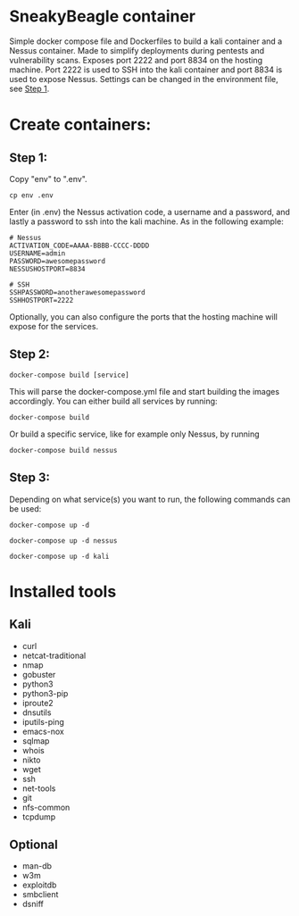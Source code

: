 # SneakyBeagle container
Simple docker compose file and Dockerfiles to build a kali container and a Nessus container. Made to simplify deployments during pentests and vulnerability scans. Exposes port 2222 and port 8834 on the hosting machine. Port 2222 is used to SSH into the kali container and port 8834 is used to expose Nessus. Settings can be changed in the environment file, see [Step 1](#step-1).

# Create containers:
## Step 1:
Copy "env" to ".env".
```
cp env .env
```
Enter (in .env) the Nessus activation code, a username and a password, and lastly a password to ssh into the kali machine. As in the following example:
```
# Nessus
ACTIVATION_CODE=AAAA-BBBB-CCCC-DDDD
USERNAME=admin
PASSWORD=awesomepassword
NESSUSHOSTPORT=8834

# SSH
SSHPASSWORD=anotherawesomepassword
SSHHOSTPORT=2222
```
Optionally, you can also configure the ports that the hosting machine will expose for the services.

## Step 2:
```
docker-compose build [service]
```
This will parse the docker-compose.yml file and start building the images accordingly. You can either build all services by running:
```
docker-compose build
```
Or build a specific service, like for example only Nessus, by running
```
docker-compose build nessus
```

## Step 3:
Depending on what service(s) you want to run, the following commands can be used:
```
docker-compose up -d
```
```
docker-compose up -d nessus
```
```
docker-compose up -d kali
```

# Installed tools

## Kali
- curl
- netcat-traditional
- nmap
- gobuster
- python3
- python3-pip
- iproute2
- dnsutils
- iputils-ping
- emacs-nox
- sqlmap
- whois
- nikto
- wget
- ssh
- net-tools
- git
- nfs-common
- tcpdump

## Optional
- man-db
- w3m
- exploitdb
- smbclient
- dsniff
